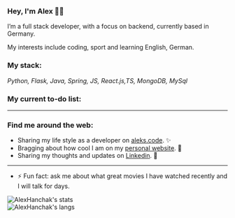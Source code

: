 ### Hey, I'm Alex 👋🏻


I’m a full stack developer, with a focus on backend, currently based in Germany.

My interests include coding, sport and learning English, German.

### My stack:
*Python, Flask, Java, Spring, JS, React.js,TS, MongoDB, MySql*


### My current to-do list:

---
### Find me around the web:

- Sharing my life style as a developer on [aleks.code](https://www.instagram.com/aleks.code/). ✨
- Bragging about how cool I am on my [personal website](https://hanchakweb.firebaseapp.com/). 💛
- Sharing my thoughts and updates on [Linkedin](https://www.linkedin.com/in/oleksandrhanchak/). 💼


---
- ⚡ Fun fact: ask me about what great movies I have watched recently and I will talk for days.

<section class="flex flex-wrap mt-3">
<div class="w-full lg:w-1/2 p-1 hidden dark:block"><img class="w-full" src="https://github-readme-stats.vercel.app/api?username=AlexHanchak&amp;show_icons=true&amp;theme=tokyonight" alt="AlexHanchak's stats"></div>
  <div class="w-full lg:w-1/2 p-1 hidden dark:block"><img class="w-full" src="https://github-readme-stats.vercel.app/api/top-langs/?username=AlexHanchak&amp;layout=compact&amp;theme=tokyonight" alt="AlexHanchak's langs"></div>

</section>
